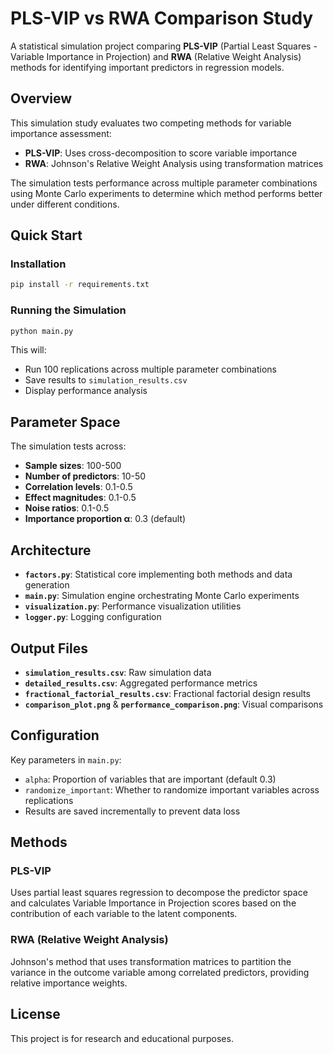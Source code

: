 # PLS-VIP vs RWA Comparison Study

A statistical simulation project comparing **PLS-VIP** (Partial Least Squares - Variable Importance in Projection) and **RWA** (Relative Weight Analysis) methods for identifying important predictors in regression models.

## Overview

This simulation study evaluates two competing methods for variable importance assessment:

- **PLS-VIP**: Uses cross-decomposition to score variable importance
- **RWA**: Johnson's Relative Weight Analysis using transformation matrices

The simulation tests performance across multiple parameter combinations using Monte Carlo experiments to determine which method performs better under different conditions.

## Quick Start

### Installation

```bash
pip install -r requirements.txt
```

### Running the Simulation

```bash
python main.py
```

This will:
- Run 100 replications across multiple parameter combinations
- Save results to `simulation_results.csv`
- Display performance analysis

## Parameter Space

The simulation tests across:
- **Sample sizes**: 100-500
- **Number of predictors**: 10-50
- **Correlation levels**: 0.1-0.5
- **Effect magnitudes**: 0.1-0.5
- **Noise ratios**: 0.1-0.5
- **Importance proportion α**: 0.3 (default)

## Architecture

- **`factors.py`**: Statistical core implementing both methods and data generation
- **`main.py`**: Simulation engine orchestrating Monte Carlo experiments
- **`visualization.py`**: Performance visualization utilities
- **`logger.py`**: Logging configuration

## Output Files

- **`simulation_results.csv`**: Raw simulation data
- **`detailed_results.csv`**: Aggregated performance metrics
- **`fractional_factorial_results.csv`**: Fractional factorial design results
- **`comparison_plot.png`** & **`performance_comparison.png`**: Visual comparisons

## Configuration

Key parameters in `main.py`:
- `alpha`: Proportion of variables that are important (default 0.3)
- `randomize_important`: Whether to randomize important variables across replications
- Results are saved incrementally to prevent data loss

## Methods

### PLS-VIP
Uses partial least squares regression to decompose the predictor space and calculates Variable Importance in Projection scores based on the contribution of each variable to the latent components.

### RWA (Relative Weight Analysis)
Johnson's method that uses transformation matrices to partition the variance in the outcome variable among correlated predictors, providing relative importance weights.

## License

This project is for research and educational purposes.
